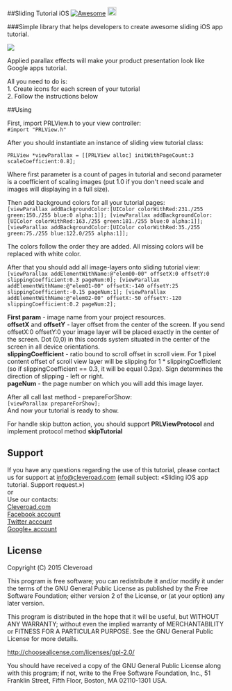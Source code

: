 ##Sliding Tutorial iOS [![Awesome](https://cdn.rawgit.com/sindresorhus/awesome/d7305f38d29fed78fa85652e3a63e154dd8e8829/media/badge.svg)](https://github.com/sindresorhus/awesome)  <a href="https://www.cleveroad.com/?utm_source=github&utm_medium=label&utm_campaign=contacts"><img src="https://www.cleveroad.com/public/comercial/label-cleveroad.svg" height="20"></a>

###Simple library that helps developers to create awesome sliding iOS app tutorial.

<img src="https://www.cleveroad.com/public/comercial/SlidingTutorial-iOS.gif" />

Applied parallax effects will make your product presentation look like Google apps tutorial.

All you need to do is:
<br>1. Create icons for each screen of your tutorial
<br>2. Follow the instructions below

##Using

First,  import PRLView.h to your view controller:<br>
`#import "PRLView.h"`

After you should instantiate an instance of sliding view tutorial class: <br>

`PRLView *viewParallax = [[PRLView alloc] initWithPageCount:3 scaleCoefficient:0.8];`

Where first parameter is a count of pages in tutorial and second parameter is a coefficient of  scaling images (put 1.0 if you don't need scale and images will  displaying in a full size).  <br>

Then add background colors for all your tutorial pages: <br>
`[viewParallax addBackgroundColor:[UIColor colorWithRed:231./255 green:150./255 blue:0 alpha:1]];
[viewParallax addBackgroundColor:[UIColor colorWithRed:163./255 green:181./255 blue:0 alpha:1]];
[viewParallax addBackgroundColor:[UIColor colorWithRed:35./255 green:75./255 blue:122.0/255 alpha:1]];` <br>

<p>The colors follow the order they are added. All missing colors will be replaced with white color.  </p>

After that you should add all image-layers onto sliding tutorial view: <br>
`[viewParallax addElementWithName:@"elem00-00" offsetX:0 offsetY:0 slippingCoefficient:0.3 pageNum:0];
[viewParallax addElementWithName:@"elem01-00" offsetX:-140 offsetY:25 slippingCoefficient:-0.15 pageNum:1];
[viewParallax addElementWithName:@"elem02-00" offsetX:-50 offsetY:-120 slippingCoefficient:0.2 pageNum:2];`

<b>First param</b> - image name from your project resources. <br>
**offsetX** and **offsetY** - layer offset from the center of the screen. If you send  offsetX:0 offsetY:0 your image layer will be placed exactly in the center of the screen. Dot (0,0) in this coords system situated in the center of the screen in all device orientations.  <br>
**slippingCoefficient** - ratio bound to scroll offset in scroll view.  For 1 pixel content offset of scroll view layer will be slipping for 1 * slippingCoefficient (so if  slippingCoefficient == 0.3, it will be equal 0.3px). Sign determines the direction of slipping - left or right. <br>
**pageNum** - the page number on which you will add this image layer.

After all call last method - prepareForShow: <br>
`[viewParallax prepareForShow];` <br>
And now your tutorial is ready to show. <br>

For handle skip button action, you should support **PRLViewProtocol**  and implement protocol method **skipTutorial**

## Support
If you have any questions regarding the use of this tutorial, please contact us for support
at info@cleveroad.com (email subject: «Sliding iOS app tutorial. Support request.»)
<br>or
<br>Use our contacts:
<br><a href="https://www.cleveroad.com/?utm_source=github&utm_medium=link&utm_campaign=contacts">Cleveroad.com</a>
<br><a href="https://www.facebook.com/cleveroadinc">Facebook account</a>
<br><a href="https://twitter.com/CleveroadInc">Twitter account</a>
<br><a href="https://plus.google.com/+CleveroadInc/">Google+ account</a>

## License

Copyright (С) 2015 Cleveroad

This program is free software; you can redistribute it and/or modify
it under the terms of the GNU General Public License as published by
the Free Software Foundation; either version 2 of the License, or
(at your option) any later version.

This program is distributed in the hope that it will be useful,
but WITHOUT ANY WARRANTY; without even the implied warranty of
MERCHANTABILITY or FITNESS FOR A PARTICULAR PURPOSE.  See the
GNU General Public License for more details.

http://choosealicense.com/licenses/gpl-2.0/

You should have received a copy of the GNU General Public License along
with this program; if not, write to the Free Software Foundation, Inc.,
51 Franklin Street, Fifth Floor, Boston, MA 02110-1301 USA.